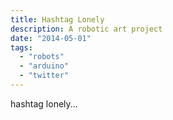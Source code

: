 ```yaml
---
title: Hashtag Lonely
description: A robotic art project
date: "2014-05-01"
tags:
  - "robots"
  - "arduino"
  - "twitter"
---
```


hashtag lonely...